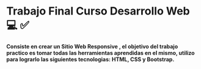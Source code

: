 # Trabajo Final Curso Desarrollo Web :computer: :white_check_mark:
#### Consiste en crear un Sitio Web Responsive , el objetivo del trabajo practico es tomar todas las herramientas aprendidas en el mismo, utilizo para lograrlo las siguientes tecnologias: HTML, CSS y Bootstrap.
